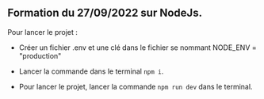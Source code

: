 ## Formation du 27/09/2022 sur NodeJs.

Pour lancer le projet :

 - Créer un fichier .env et une clé dans le fichier se nommant NODE_ENV = "production"

 - Lancer la commande dans le terminal `npm i`.

 - Pour lancer le projet, lancer la commande `npm run dev` dans le terminal.